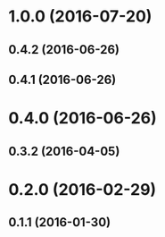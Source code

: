 <a name="1.0.0"></a>
# 1.0.0 (2016-07-20)




<a name="0.4.2"></a>
## 0.4.2 (2016-06-26)




<a name="0.4.1"></a>
## 0.4.1 (2016-06-26)




<a name="0.4.0"></a>
# 0.4.0 (2016-06-26)




<a name="0.3.2"></a>
## 0.3.2 (2016-04-05)




<a name="0.2.0"></a>
# 0.2.0 (2016-02-29)




<a name="0.1.1"></a>
## 0.1.1 (2016-01-30)




